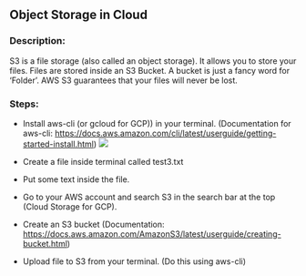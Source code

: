 ## Object Storage in Cloud

### Description:

S3 is a file storage (also called an object storage). It allows you to store your files. Files are stored inside an S3 Bucket. A bucket is just a fancy word for ‘Folder’. AWS S3 guarantees that your files will never be lost. 

### Steps:

- Install aws-cli (or gcloud for GCP)) in your terminal. (Documentation for aws-cli: https://docs.aws.amazon.com/cli/latest/userguide/getting-started-install.html)
![](../../../../Screenshot%202024-01-02%20at%204.09.57%20PM.png)

- Create a file inside terminal called test3.txt
- Put some text inside the file.
- Go to your AWS account and search S3 in the search bar at the top (Cloud Storage for GCP).
- Create an S3 bucket (Documentation: https://docs.aws.amazon.com/AmazonS3/latest/userguide/creating-bucket.html)
- Upload file to S3 from your terminal. (Do this using aws-cli)
